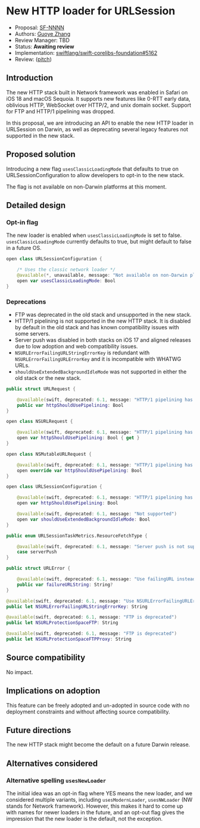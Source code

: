 # New HTTP loader for URLSession

* Proposal: [SF-NNNN](NNNN-urlsession-new-loader.md)
* Authors: [Guoye Zhang](https://github.com/guoye-zhang)
* Review Manager: TBD
* Status: **Awaiting review**
* Implementation: [swiftlang/swift-corelibs-foundation#5162](https://github.com/swiftlang/swift-corelibs-foundation/pull/5162)
* Review: ([pitch](https://forums.swift.org/...))

## Introduction

The new HTTP stack built in Network framework was enabled in Safari on iOS 18 and macOS Sequoia. It supports new features like 0-RTT early data, oblivious HTTP, WebSocket over HTTP/2, and unix domain socket. Support for FTP and HTTP/1 pipelining was dropped.

In this proposal, we are introducing an API to enable the new HTTP loader in URLSession on Darwin, as well as deprecating several legacy features not supported in the new stack.

## Proposed solution

Introducing a new flag `usesClassicLoadingMode` that defaults to true on URLSessionConfiguration to allow developers to opt-in to the new stack.

The flag is not available on non-Darwin platforms at this moment.

## Detailed design

### Opt-in flag

The new loader is enabled when `usesClassicLoadingMode` is set to false. `usesClassicLoadingMode` currently defaults to true, but might default to false in a future OS.

```swift
open class URLSessionConfiguration {

    /* Uses the classic network loader */
    @available(*, unavailable, message: "Not available on non-Darwin platforms")
    open var usesClassicLoadingMode: Bool
}
```

### Deprecations

* FTP was deprecated in the old stack and unsupported in the new stack.
* HTTP/1 pipelining is not supported in the new HTTP stack. It is disabled by default in the old stack and has known compatibility issues with some servers.
* Server push was disabled in both stacks on iOS 17 and aligned releases due to low adoption and web compatibility issues.
* `NSURLErrorFailingURLStringErrorKey` is redundant with `NSURLErrorFailingURLErrorKey` and it is incompatible with WHATWG URLs.
* `shouldUseExtendedBackgroundIdleMode` was not supported in either the old stack or the new stack.

```swift
public struct URLRequest {

    @available(swift, deprecated: 6.1, message: "HTTP/1 pipelining has known compatibility issues, please adopt HTTP/2 and HTTP/3 instead")
    public var httpShouldUsePipelining: Bool
}

open class NSURLRequest {

    @available(swift, deprecated: 6.1, message: "HTTP/1 pipelining has known compatibility issues, please adopt HTTP/2 and HTTP/3 instead")
    open var httpShouldUsePipelining: Bool { get }
}

open class NSMutableURLRequest {

    @available(swift, deprecated: 6.1, message: "HTTP/1 pipelining has known compatibility issues, please adopt HTTP/2 and HTTP/3 instead")
    open override var httpShouldUsePipelining: Bool
}

open class URLSessionConfiguration {

    @available(swift, deprecated: 6.1, message: "HTTP/1 pipelining has known compatibility issues, please adopt HTTP/2 and HTTP/3 instead")
    open var httpShouldUsePipelining: Bool

    @available(swift, deprecated: 6.1, message: "Not supported")
    open var shouldUseExtendedBackgroundIdleMode: Bool
}

public enum URLSessionTaskMetrics.ResourceFetchType {

    @available(swift, deprecated: 6.1, message: "Server push is not supported")
    case serverPush
}

public struct URLError {

    @available(swift, deprecated: 6.1, message: "Use failingURL instead")
    public var failureURLString: String?
}

@available(swift, deprecated: 6.1, message: "Use NSURLErrorFailingURLErrorKey instead")
public let NSURLErrorFailingURLStringErrorKey: String

@available(swift, deprecated: 6.1, message: "FTP is deprecated")
public let NSURLProtectionSpaceFTP: String

@available(swift, deprecated: 6.1, message: "FTP is deprecated")
public let NSURLProtectionSpaceFTPProxy: String
```

## Source compatibility

No impact.

## Implications on adoption

This feature can be freely adopted and un-adopted in source code with no deployment constraints and without affecting source compatibility.

## Future directions

The new HTTP stack might become the default on a future Darwin release.

## Alternatives considered

### Alternative spelling `usesNewLoader`

The initial idea was an opt-in flag where YES means the new loader, and we considered multiple variants, including `usesModernLoader`, `usesNWLoader` (NW stands for Network framework). However, this makes it hard to come up with names for newer loaders in the future, and an opt-out flag gives the impression that the new loader is the default, not the exception.

